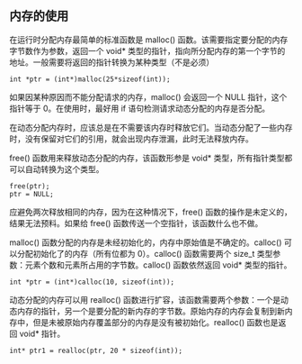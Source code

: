## 内存的使用
在运行时分配内存最简单的标准函数是 malloc() 函数。该需要指定要分配的内存字节数作为参数，返回一个 void* 类型的指针，指向所分配内存的第一个字节的地址。一般需要将返回的指针转换为某种类型（不是必须）
```
int *ptr = (int*)malloc(25*sizeof(int));
```
如果因某种原因而不能分配请求的内存，malloc() 会返回一个 NULL 指针，这个指针等于 0。在使用时，最好用 if 语句检测请求动态分配的内存是否分配。

在动态分配内存时，应该总是在不需要该内存时释放它们。当动态分配了一些内存时，没有保留对它们的引用，就会出现内存泄漏，此时无法释放内存。

free() 函数用来释放动态分配的内存，该函数形参是 void* 类型，所有指针类型都可以自动转换为这个类型。
```
free(ptr);
ptr = NULL;
```
应避免两次释放相同的内存，因为在这种情况下，free() 函数的操作是未定义的，结果无法预料。如果给 free() 函数传送一个空指针，该函数什么也不做。

malloc() 函数分配的内存是未经初始化的，内存中原始值是不确定的。calloc() 可以分配初始化了的内存（所有位都为 0）。calloc() 函数需要两个 size_t 类型参数：元素个数和元素所占用的字节数。calloc() 函数依然返回 void* 类型的指针。
```
int *ptr = (int*)calloc(10, sizeof(int));
```

动态分配的内存可以用 realloc() 函数进行扩容，该函数需要两个参数：一个是动态内存的指针，另一个是要分配的新内存的字节数。原始内存的内存会复制到新内存中，但是未被原始内存覆盖部分的内存是没有被初始化。realloc() 函数也是返回 void* 指针。
```
int* ptr1 = realloc(ptr, 20 * sizeof(int));
```